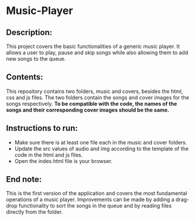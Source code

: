 # Music-Player
## Description:
This project covers the basic functionalities of a generic music player. It allows a user to play, pause and skip songs while also allowing them to add new songs to the queue.

## Contents:
This repository contains two folders, music and covers, besides the html, css and js files. The two folders contain the songs and cover images for the songs respectively.
**To be compatible with the code, the names of the songs and their corresponding cover images should be the same.**

## Instructions to run:
 * Make sure there is at least one file each in the music and cover folders.
 * Update the src values of audio and img according to the template of the code in the html and js files.
 * Open the index.html file is your browser.

## End note:
This is the first version of the application and covers the most fundamental operations of a music player. Improvements can be made by adding a drag-drop functionality to sort the songs in the queue and by reading files directly from the folder.
